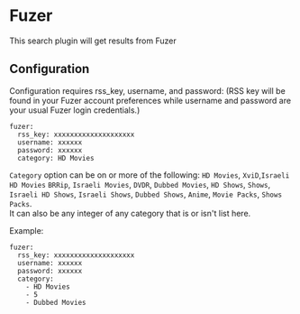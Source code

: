 # Fuzer
This search plugin will get results from Fuzer

## Configuration
Configuration requires rss_key, username, and password: (RSS key will be found in your Fuzer account preferences while username and password are your usual Fuzer login credentials.)
```
fuzer: 
  rss_key: xxxxxxxxxxxxxxxxxxxx
  username: xxxxxx
  password: xxxxxx
  category: HD Movies
```
`Category` option can be on or more of the following: `HD Movies`, `XviD`,`Israeli HD Movies` `BRRip`, `Israeli Movies`, `DVDR`, `Dubbed Movies`, `HD Shows`, `Shows`, `Israeli HD Shows`, `Israeli Shows`, `Dubbed Shows`, `Anime`, `Movie Packs`, `Shows Packs`.<BR>
It can also be any integer of any category that is or isn't list here.
 
Example:
```
fuzer: 
  rss_key: xxxxxxxxxxxxxxxxxxxx
  username: xxxxxx
  password: xxxxxx
  category:
    - HD Movies
    - 5 
    - Dubbed Movies
```